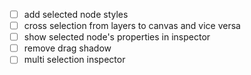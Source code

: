 - [ ] add selected node styles
- [ ] cross selection from layers to canvas and vice versa
- [ ] show selected node's properties in inspector
- [ ] remove drag shadow
- [ ] multi selection inspector
